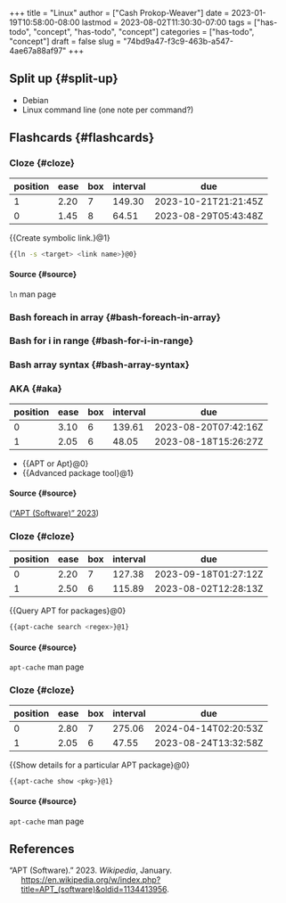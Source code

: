 +++
title = "Linux"
author = ["Cash Prokop-Weaver"]
date = 2023-01-19T10:58:00-08:00
lastmod = 2023-08-02T11:30:30-07:00
tags = ["has-todo", "concept", "has-todo", "concept"]
categories = ["has-todo", "concept"]
draft = false
slug = "74bd9a47-f3c9-463b-a547-4ae67a88af97"
+++

## Split up {#split-up}

-   Debian
-   Linux command line (one note per command?)


## Flashcards {#flashcards}


### Cloze {#cloze}

| position | ease | box | interval | due                  |
|----------|------|-----|----------|----------------------|
| 1        | 2.20 | 7   | 149.30   | 2023-10-21T21:21:45Z |
| 0        | 1.45 | 8   | 64.51    | 2023-08-29T05:43:48Z |

{{Create symbolic link.}@1}

```sh
{{ln -s <target> <link name>}@0}
```


#### Source {#source}

`ln` man page


### Bash foreach in array {#bash-foreach-in-array}


### Bash for i in range {#bash-for-i-in-range}


### Bash array syntax {#bash-array-syntax}


### AKA {#aka}

| position | ease | box | interval | due                  |
|----------|------|-----|----------|----------------------|
| 0        | 3.10 | 6   | 139.61   | 2023-08-20T07:42:16Z |
| 1        | 2.05 | 6   | 48.05    | 2023-08-18T15:26:27Z |

-   {{APT or Apt}@0}
-   {{Advanced package tool}@1}


#### Source {#source}

(<a href="#citeproc_bib_item_1">“APT (Software)” 2023</a>)


### Cloze {#cloze}

| position | ease | box | interval | due                  |
|----------|------|-----|----------|----------------------|
| 0        | 2.20 | 7   | 127.38   | 2023-09-18T01:27:12Z |
| 1        | 2.50 | 6   | 115.89   | 2023-08-02T12:28:13Z |

{{Query APT for packages}@0}

```sh
{{apt-cache search <regex>}@1}
```


#### Source {#source}

`apt-cache` man page


### Cloze {#cloze}

| position | ease | box | interval | due                  |
|----------|------|-----|----------|----------------------|
| 0        | 2.80 | 7   | 275.06   | 2024-04-14T02:20:53Z |
| 1        | 2.05 | 6   | 47.55    | 2023-08-24T13:32:58Z |

{{Show details for a particular APT package}@0}

```sh
{{apt-cache show <pkg>}@1}
```


#### Source {#source}

`apt-cache` man page

## References

<style>.csl-entry{text-indent: -1.5em; margin-left: 1.5em;}</style><div class="csl-bib-body">
  <div class="csl-entry"><a id="citeproc_bib_item_1"></a>“APT (Software).” 2023. <i>Wikipedia</i>, January. <a href="https://en.wikipedia.org/w/index.php?title=APT_(software)&oldid=1134413956">https://en.wikipedia.org/w/index.php?title=APT_(software)&#38;oldid=1134413956</a>.</div>
</div>
